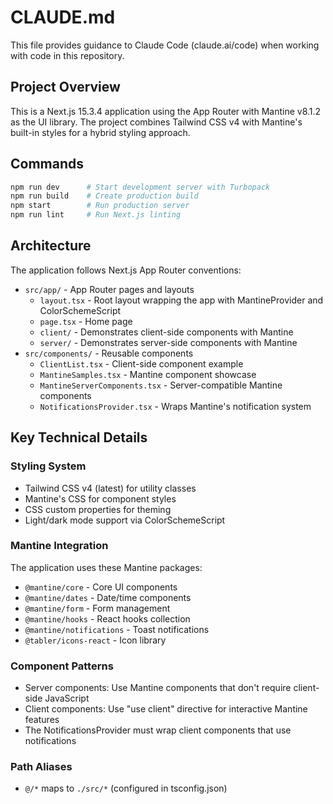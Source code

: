 # CLAUDE.md

This file provides guidance to Claude Code (claude.ai/code) when working with code in this repository.

## Project Overview

This is a Next.js 15.3.4 application using the App Router with Mantine v8.1.2 as the UI library. The project combines Tailwind CSS v4 with Mantine's built-in styles for a hybrid styling approach.

## Commands

```bash
npm run dev      # Start development server with Turbopack
npm run build    # Create production build
npm start        # Run production server
npm run lint     # Run Next.js linting
```

## Architecture

The application follows Next.js App Router conventions:

- `src/app/` - App Router pages and layouts
  - `layout.tsx` - Root layout wrapping the app with MantineProvider and ColorSchemeScript
  - `page.tsx` - Home page
  - `client/` - Demonstrates client-side components with Mantine
  - `server/` - Demonstrates server-side components with Mantine
- `src/components/` - Reusable components
  - `ClientList.tsx` - Client-side component example
  - `MantineSamples.tsx` - Mantine component showcase
  - `MantineServerComponents.tsx` - Server-compatible Mantine components
  - `NotificationsProvider.tsx` - Wraps Mantine's notification system

## Key Technical Details

### Styling System
- Tailwind CSS v4 (latest) for utility classes
- Mantine's CSS for component styles
- CSS custom properties for theming
- Light/dark mode support via ColorSchemeScript

### Mantine Integration
The application uses these Mantine packages:
- `@mantine/core` - Core UI components
- `@mantine/dates` - Date/time components
- `@mantine/form` - Form management
- `@mantine/hooks` - React hooks collection
- `@mantine/notifications` - Toast notifications
- `@tabler/icons-react` - Icon library

### Component Patterns
- Server components: Use Mantine components that don't require client-side JavaScript
- Client components: Use "use client" directive for interactive Mantine features
- The NotificationsProvider must wrap client components that use notifications

### Path Aliases
- `@/*` maps to `./src/*` (configured in tsconfig.json)